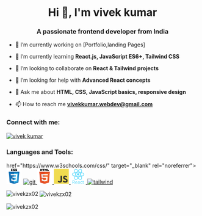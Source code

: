 
<h1 align="center">Hi 👋, I'm vivek kumar</h1>
<h3 align="center">A passionate frontend developer from India</h3>

- 🔭 I’m currently working on [Portfolio,landing Pages]

- 🌱 I’m currently learning **React.js, JavaScript ES6+, Tailwind CSS**

- 👯 I’m looking to collaborate on **React & Tailwind projects**

- 🤝 I’m looking for help with **Advanced React concepts**

- 💬 Ask me about **HTML, CSS, JavaScript basics, responsive design**

- 📫 How to reach me **vivekkumar.webdev@gmail.com**

<h3 align="left">Connect with me:</h3>
<p align="left">
<a href="https://linkedin.com/in/vivek kumar" target="blank"><img align="center" src="https://raw.githubusercontent.com/rahuldkjain/github-profile-readme-generator/master/src/images/icons/Social/linked-in-alt.svg" alt="vivek kumar" height="30" width="40" /></a>
</p>

<h3 align="left">Languages and Tools:</h3>href="https://www.w3schools.com/css/" target="_blank" rel="noreferrer"> <img src="https://raw.githubusercontent.com/devicons/devicon/master/icons/css3/css3-original-wordmark.svg" alt="css3" width="40" height="40"/> </a> <a href="https://git-scm.com/" target="_blank" rel="noreferrer"> <img src="https://www.vectorlogo.zone/logos/git-scm/git-scm-icon.svg" alt="git" width="40" height="40"/> </a> <a href="https://www.w3.org/html/" target="_blank" rel="noreferrer"> <img src="https://raw.githubusercontent.com/devicons/devicon/master/icons/html5/html5-original-wordmark.svg" alt="html5" width="40" height="40"/> </a> <a href="https://developer.mozilla.org/en-US/docs/Web/JavaScript" target="_blank" rel="noreferrer"> <img src="https://raw.githubusercontent.com/devicons/devicon/master/icons/javascript/javascript-original.svg" alt="javascript" width="40" height="40"/> </a> <a href="https://reactjs.org/" target="_blank" rel="noreferrer"> <img src="https://raw.githubusercontent.com/devicons/devicon/master/icons/react/react-original-wordmark.svg" alt="react" width="40" height="40"/> </a> <a href="https://tailwindcss.com/" target="_blank" rel="noreferrer"> <img src="https://www.vectorlogo.zone/logos/tailwindcss/tailwindcss-icon.svg" alt="tailwind" width="40" height="40"/> </a> </p>

<p><img align="left" src="https://github-readme-stats.vercel.app/api/top-langs?username=vivekzx02&show_icons=true&locale=en&layout=compact" alt="vivekzx02" /></p>

<p>&nbsp;<img align="center" src="https://github-readme-stats.vercel.app/api?username=vivekzx02&show_icons=true&locale=en" alt="vivekzx02" /></p>

<p><img align="center" src="https://github-readme-streak-stats.herokuapp.com/?user=vivekzx02&" alt="vivekzx02" /></p>

